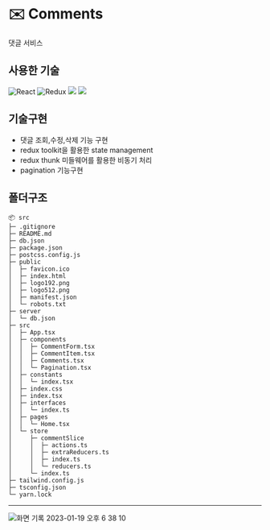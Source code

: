 # ✉️ Comments

댓글 서비스



## 사용한 기술

![React](https://img.shields.io/badge/react-%2320232a.svg?style=for-the-badge&logo=react&logoColor=%2361DAFB)
![Redux](https://img.shields.io/badge/redux-%23593d88.svg?style=for-the-badge&logo=redux&logoColor=white)
    <img src="https://img.shields.io/badge/Axios-5A29E4?style=for-the-badge&logo=Axios&logoColor=white"/> 
        <img src="https://img.shields.io/badge/tailwindcss-18324F?style=for-the-badge&logo=tailwindcss&logoColor=white"/> 
        
        
## 기술구현
- 댓글 조회,수정,삭제 기능 구현
- redux toolkit을 활용한 state management
- redux thunk 미들웨어를 활용한 비동기 처리
- pagination 기능구현 


## 폴더구조 
```
📦 src
├─ .gitignore
├─ README.md
├─ db.json
├─ package.json
├─ postcss.config.js
├─ public
│  ├─ favicon.ico
│  ├─ index.html
│  ├─ logo192.png
│  ├─ logo512.png
│  ├─ manifest.json
│  └─ robots.txt
├─ server
│  └─ db.json
├─ src
│  ├─ App.tsx
│  ├─ components
│  │  ├─ CommentForm.tsx
│  │  ├─ CommentItem.tsx
│  │  ├─ Comments.tsx
│  │  └─ Pagination.tsx
│  ├─ constants
│  │  └─ index.tsx
│  ├─ index.css
│  ├─ index.tsx
│  ├─ interfaces
│  │  └─ index.ts
│  ├─ pages
│  │  └─ Home.tsx
│  └─ store
│     ├─ commentSlice
│     │  ├─ actions.ts
│     │  ├─ extraReducers.ts
│     │  ├─ index.ts
│     │  └─ reducers.ts
│     └─ index.ts
├─ tailwind.config.js
├─ tsconfig.json
└─ yarn.lock
```



---

![화면 기록 2023-01-19 오후 6 38 10](https://user-images.githubusercontent.com/102455275/213408079-302fdab2-0cdf-4a5f-bc32-19f0393b3d1e.gif)


